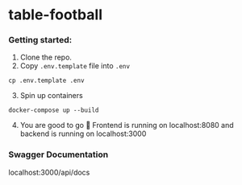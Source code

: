 # table-football

### Getting started:

1. Clone the repo.
2. Copy `.env.template` file into `.env`

```
cp .env.template .env
```

3. Spin up containers

```
docker-compose up --build
```

4. You are good to go 🚀
   Frontend is running on localhost:8080 and backend is running on localhost:3000

### Swagger Documentation

localhost:3000/api/docs
